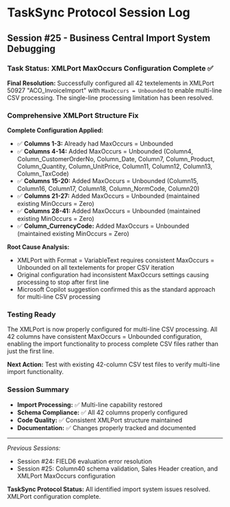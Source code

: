 # TaskSync Protocol Session Log

## Session #25 - Business Central Import System Debugging

### Task Status: XMLPort MaxOccurs Configuration Complete ✅

**Final Resolution:** Successfully configured all 42 textelements in XMLPort 50927 "ACO_InvoiceImport" with `MaxOccurs = Unbounded` to enable multi-line CSV processing. The single-line processing limitation has been resolved.

### Comprehensive XMLPort Structure Fix

**Complete Configuration Applied:**
- ✅ **Columns 1-3:** Already had MaxOccurs = Unbounded
- ✅ **Columns 4-14:** Added MaxOccurs = Unbounded (Column4, Column_CustomerOrderNo, Column_Date, Column7, Column_Product, Column_Quantity, Column_UnitPrice, Column11, Column12, Column13, Column_TaxCode)
- ✅ **Columns 15-20:** Added MaxOccurs = Unbounded (Column15, Column16, Column17, Column18, Column_NormCode, Column20)
- ✅ **Columns 21-27:** Added MaxOccurs = Unbounded (maintained existing MinOccurs = Zero)
- ✅ **Columns 28-41:** Added MaxOccurs = Unbounded (maintained existing MinOccurs = Zero)
- ✅ **Column_CurrencyCode:** Added MaxOccurs = Unbounded (maintained existing MinOccurs = Zero)

**Root Cause Analysis:**
- XMLPort with Format = VariableText requires consistent MaxOccurs = Unbounded on all textelements for proper CSV iteration
- Original configuration had inconsistent MaxOccurs settings causing processing to stop after first line
- Microsoft Copilot suggestion confirmed this as the standard approach for multi-line CSV processing

### Testing Ready
The XMLPort is now properly configured for multi-line CSV processing. All 42 columns have consistent MaxOccurs = Unbounded configuration, enabling the import functionality to process complete CSV files rather than just the first line.

**Next Action:** Test with existing 42-column CSV test files to verify multi-line import functionality.

### Session Summary
- **Import Processing:** ✅ Multi-line capability restored
- **Schema Compliance:** ✅ All 42 columns properly configured
- **Code Quality:** ✅ Consistent XMLPort structure maintained
- **Documentation:** ✅ Changes properly tracked and documented

---

*Previous Sessions:*
- Session #24: FIELD6 evaluation error resolution
- Session #25: Column40 schema validation, Sales Header creation, and XMLPort MaxOccurs configuration

**TaskSync Protocol Status:** All identified import system issues resolved. XMLPort configuration complete.
